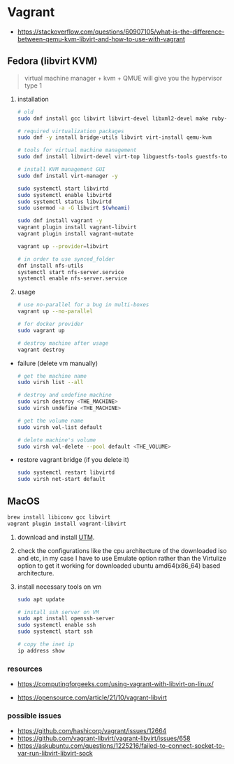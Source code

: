 # Vagrant

- <https://stackoverflow.com/questions/60907105/what-is-the-difference-between-qemu-kvm-libvirt-and-how-to-use-with-vagrant>

## Fedora (libvirt KVM)

> virtual machine manager + kvm + QMUE will give you the hypervisor type 1

1. installation

    ``` bash
    # old
    sudo dnf install gcc libvirt libvirt-devel libxml2-devel make ruby-devel -y

    # required virtualization packages
    sudo dnf -y install bridge-utils libvirt virt-install qemu-kvm

    # tools for virtual machine management
    sudo dnf install libvirt-devel virt-top libguestfs-tools guestfs-tools

    # install KVM management GUI
    sudo dnf install virt-manager -y

    sudo systemctl start libvirtd
    sudo systemctl enable libvirtd
    sudo systemctl status libvirtd
    sudo usermod -a -G libvirt $(whoami)

    sudo dnf install vagrant -y
    vagrant plugin install vagrant-libvirt
    vagrant plugin install vagrant-mutate

    vagrant up --provider=libvirt

    # in order to use synced_folder
    dnf install nfs-utils
    systemctl start nfs-server.service
    systemctl enable nfs-server.service
    ```

2. usage

    ``` bash
    # use no-parallel for a bug in multi-boxes
    vagrant up --no-parallel

    # for docker provider
    sudo vagrant up

    # destroy machine after usage
    vagrant destroy
    ```

- failure (delete vm manually)

    ``` bash
    # get the machine name
    sudo virsh list --all
    
    # destroy and undefine machine
    sudo virsh destroy <THE_MACHINE>
    sudo virsh undefine <THE_MACHINE>
    
    # get the volume name
    sudo virsh vol-list default

    # delete machine's volume
    sudo virsh vol-delete --pool default <THE_VOLUME>
    ```

- restore vagrant bridge (if you delete it)

    ``` bash
    sudo systemctl restart libvirtd
    sudo virsh net-start default
    ```

## MacOS

``` bash
brew install libiconv gcc libvirt
vagrant plugin install vagrant-libvirt
```

1. download and install [UTM](https://mac.getutm.app/).

2. check the configurations like the cpu architecture of the downloaded iso and etc, in my case I have to use Emulate option rather than the Virtulize option to get it working for downloaded ubuntu amd64(x86_64) based architecture.

3. install necessary tools on vm

    ``` bash
    sudo apt update

    # install ssh server on VM
    sudo apt install openssh-server
    sudo systemctl enable ssh
    sudo systemctl start ssh

    # copy the inet ip
    ip address show
    ```

### resources

- <https://computingforgeeks.com/using-vagrant-with-libvirt-on-linux/>

- <https://opensource.com/article/21/10/vagrant-libvirt>

### possible issues

- <https://github.com/hashicorp/vagrant/issues/12664>
- <https://github.com/vagrant-libvirt/vagrant-libvirt/issues/658>
- <https://askubuntu.com/questions/1225216/failed-to-connect-socket-to-var-run-libvirt-libvirt-sock>
